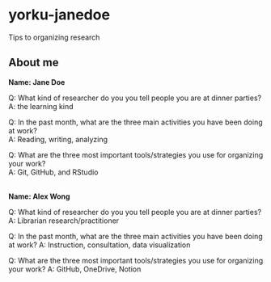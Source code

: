 # yorku-janedoe
Tips to organizing research

## About me
<b>Name: Jane Doe</b>

Q: What kind of researcher do you you tell people you are at dinner parties?<br>
A: the learning kind

Q: In the past month, what are the three main activities you have been doing at work?<br>
A: Reading, writing, analyzing

Q: What are the three most important tools/strategies you use for organizing your work?<br>
A: Git, GitHub, and RStudio

<br>
<b>Name: Alex Wong </b>

Q: What kind of researcher do you you tell people you are at dinner parties? A: Librarian research/practitioner

Q: In the past month, what are the three main activities you have been doing at work? A: Instruction, consultation, data visualization

Q: What are the three most important tools/strategies you use for organizing your work? A: GitHub, OneDrive, Notion
